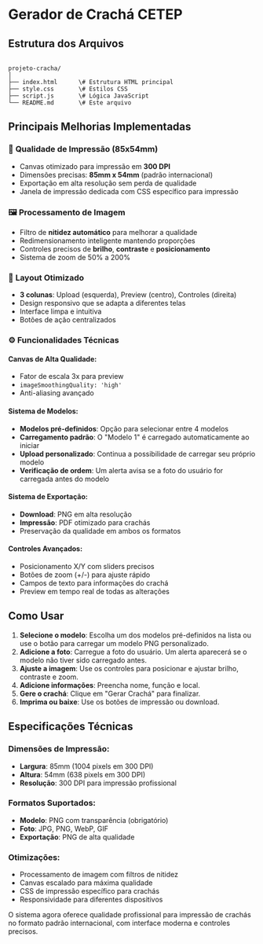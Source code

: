 
# Gerador de Crachá CETEP 

## Estrutura dos Arquivos

```

projeto-cracha/
│
├── index.html      \# Estrutura HTML principal
├── style.css       \# Estilos CSS
├── script.js       \# Lógica JavaScript
└── README.md       \# Este arquivo

```

## Principais Melhorias Implementadas

### 🎯 **Qualidade de Impressão (85x54mm)**
- Canvas otimizado para impressão em **300 DPI**
- Dimensões precisas: **85mm x 54mm** (padrão internacional)
- Exportação em alta resolução sem perda de qualidade
- Janela de impressão dedicada com CSS específico para impressão

### 🖼️ **Processamento de Imagem**
- Filtro de **nitidez automático** para melhorar a qualidade
- Redimensionamento inteligente mantendo proporções
- Controles precisos de **brilho**, **contraste** e **posicionamento**
- Sistema de zoom de 50% a 200%

### 📐 **Layout Otimizado**
- **3 colunas**: Upload (esquerda), Preview (centro), Controles (direita)
- Design responsivo que se adapta a diferentes telas
- Interface limpa e intuitiva
- Botões de ação centralizados

### ⚙️ **Funcionalidades Técnicas**

#### Canvas de Alta Qualidade:
- Fator de escala 3x para preview
- `imageSmoothingQuality: 'high'`
- Anti-aliasing avançado

#### Sistema de Modelos:
- **Modelos pré-definidos**: Opção para selecionar entre 4 modelos
- **Carregamento padrão**: O "Modelo 1" é carregado automaticamente ao iniciar
- **Upload personalizado**: Continua a possibilidade de carregar seu próprio modelo
- **Verificação de ordem**: Um alerta avisa se a foto do usuário for carregada antes do modelo

#### Sistema de Exportação:
- **Download**: PNG em alta resolução
- **Impressão**: PDF otimizado para crachás
- Preservação da qualidade em ambos os formatos

#### Controles Avançados:
- Posicionamento X/Y com sliders precisos
- Botões de zoom (+/-) para ajuste rápido
- Campos de texto para informações do crachá
- Preview em tempo real de todas as alterações

## Como Usar

1. **Selecione o modelo**: Escolha um dos modelos pré-definidos na lista ou use o botão para carregar um modelo PNG personalizado.
2. **Adicione a foto**: Carregue a foto do usuário. Um alerta aparecerá se o modelo não tiver sido carregado antes.
3. **Ajuste a imagem**: Use os controles para posicionar e ajustar brilho, contraste e zoom.
4. **Adicione informações**: Preencha nome, função e local.
5. **Gere o crachá**: Clique em "Gerar Crachá" para finalizar.
6. **Imprima ou baixe**: Use os botões de impressão ou download.

## Especificações Técnicas

### Dimensões de Impressão:
- **Largura**: 85mm (1004 pixels em 300 DPI)
- **Altura**: 54mm (638 pixels em 300 DPI)
- **Resolução**: 300 DPI para impressão profissional

### Formatos Suportados:
- **Modelo**: PNG com transparência (obrigatório)
- **Foto**: JPG, PNG, WebP, GIF
- **Exportação**: PNG de alta qualidade

### Otimizações:
- Processamento de imagem com filtros de nitidez
- Canvas escalado para máxima qualidade
- CSS de impressão específico para crachás
- Responsividade para diferentes dispositivos

O sistema agora oferece qualidade profissional para impressão de crachás no formato padrão internacional, com interface moderna e controles precisos.
```
